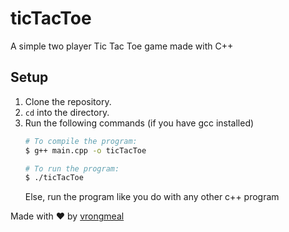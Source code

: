 # ticTacToe
A simple two player Tic Tac Toe game made with C++

## Setup
1. Clone the repository.
2. `cd` into the directory.
3. Run the following commands (if you have gcc installed)
   ```sh
   # To compile the program:
   $ g++ main.cpp -o ticTacToe

   # To run the program:
   $ ./ticTacToe
   ```
   Else, run the program like you do with any other c++ program

Made with ❤️ by [vrongmeal](https://github.com/vrongmeal)
